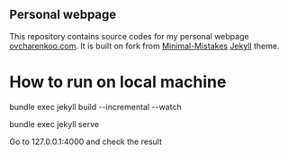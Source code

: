 ## Personal webpage 

This repository contains source codes for my personal webpage [ovcharenkoo.com](https://ovcharenkoo.github.io/). It is built on fork from [Minimal-Mistakes](https://github.com/mmistakes/minimal-mistakes) [Jekyll](https://jekyllrb.com/) theme.

# How to run on local machine

bundle exec jekyll build --incremental --watch

bundle exec jekyll serve

Go to 127.0.0.1:4000 and check the result 
